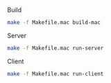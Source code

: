 Build

```sh
make -f Makefile.mac build-mac
```

Server

```sh
make -f Makefile.mac run-server
```

Client

```sh
make -f Makefile.mac run-client
```